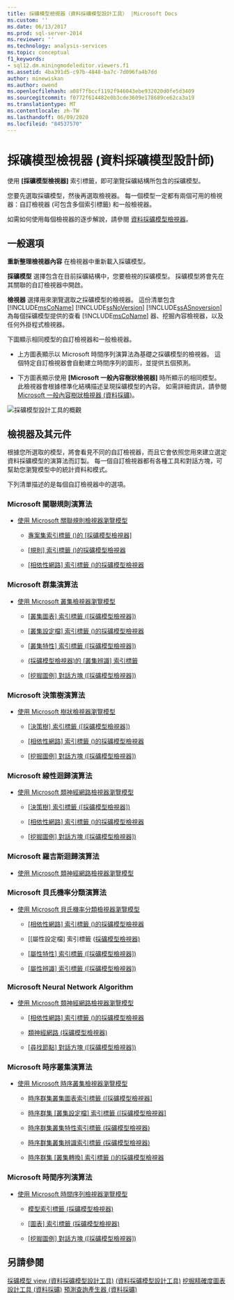 ```yaml
---
title: 採礦模型檢視器（資料採礦模型設計工具） |Microsoft Docs
ms.custom: ''
ms.date: 06/13/2017
ms.prod: sql-server-2014
ms.reviewer: ''
ms.technology: analysis-services
ms.topic: conceptual
f1_keywords:
- sql12.dm.miningmodeleditor.viewers.f1
ms.assetid: 4ba391d5-c97b-4848-ba7c-7d096fa4b7dd
author: minewiskan
ms.author: owend
ms.openlocfilehash: a08f7fbccf1192f946043ebe932020d0fe5d3409
ms.sourcegitcommit: f0772f614482e0b3cde3609e178689ce62ca3a19
ms.translationtype: MT
ms.contentlocale: zh-TW
ms.lasthandoff: 06/09/2020
ms.locfileid: "84537570"
---
```

# <a name="mining-model-viewers-data-mining-model-designer"></a>採礦模型檢視器 (資料採礦模型設計師)
  使用 **[採礦模型檢視器]** 索引標籤，即可瀏覽採礦結構所包含的採礦模型。

 您要先選取採礦模型，然後再選取檢視器。 每一個模型一定都有兩個可用的檢視器：自訂檢視器 (可包含多個索引標籤) 和一般檢視器。

 如需如何使用每個檢視器的逐步解說，請參閱 [資料採礦模型檢視器](data-mining/data-mining-model-viewers.md)。

## <a name="common-options"></a>一般選項
 **重新整理檢視器內容** 在檢視器中重新載入採礦模型。

 **採礦模型** 選擇包含在目前採礦結構中，您要檢視的採礦模型。 採礦模型將會先在其關聯的自訂檢視器中開啟。

 **檢視器** 選擇用來瀏覽選取之採礦模型的檢視器。 這份清單包含 [!INCLUDE[msCoName](../includes/msconame-md.md)] [!INCLUDE[ssNoVersion](../includes/ssnoversion-md.md)] [!INCLUDE[ssASnoversion](../includes/ssasnoversion-md.md)] 為每個採礦模型提供的查看 [!INCLUDE[msCoName](../includes/msconame-md.md)] 器、挖掘內容檢視器，以及任何外掛程式檢視器。

 下圖顯示相同模型的自訂檢視器和一般檢視器。

-   上方圖表顯示以 Microsoft 時間序列演算法為基礎之採礦模型的檢視器。 這個特定自訂檢視器會自動建立時間序列的圖形，並提供五個預測。

-   下方圖表顯示使用 **[Microsoft 一般內容樹狀檢視器]** 時所顯示的相同模型。 此檢視器會根據標準化結構描述呈現採礦模型的內容。 如需詳細資訊，請參閱 [Microsoft 一般內容樹狀檢視器 &#40;資料採礦&#41;](microsoft-generic-content-tree-viewer-data-mining.md)。

 ![採礦模型設計工具的概觀](media/generic-mining-model-tab1.gif "採礦模型設計工具的概觀")

## <a name="viewers-and-their-components"></a>檢視器及其元件
 根據您所選取的模型，將會看見不同的自訂檢視器，而且它會依照您用來建立選定資料採礦模型的演算法而訂製。 每一個自訂檢視器都有各種工具和對話方塊，可幫助您瀏覽模型中的統計資料和模式。

 下列清單描述的是每個自訂檢視器中的選項。

### <a name="microsoft-association-rules-algorithm"></a>Microsoft 關聯規則演算法

-   [使用 Microsoft 關聯規則檢視器瀏覽模型](data-mining/browse-a-model-using-the-microsoft-association-rules-viewer.md)

    -   [專案集索引標籤 &#40;&#41;的 [採礦模型檢視器]](itemsets-tab-mining-model-viewer.md)

    -   [[規則] 索引標籤 &#40;&#41;的採礦模型檢視器](rules-tab-mining-model-viewer.md)

    -   [[相依性網路] 索引標籤 &#40;&#41;的採礦模型檢視器](dependency-network-tab-mining-model-viewer.md)

### <a name="microsoft-clustering-algorithm"></a>Microsoft 群集演算法

-   [使用 Microsoft 叢集檢視器瀏覽模型](data-mining/browse-a-model-using-the-microsoft-cluster-viewer.md)

    -   [[叢集圖表] 索引標籤 &#40;[採礦模型檢視器]&#41;](cluster-diagram-tab-mining-model-viewer.md)

    -   [[叢集設定檔] 索引標籤 &#40;&#41;的採礦模型檢視器](cluster-profiles-tab-mining-model-viewer.md)

    -   [[叢集特性] 索引標籤 &#40;[採礦模型檢視器]&#41;](cluster-characteristics-tab-mining-model-viewer.md)

    -   [&#40;採礦模型檢視器&#41;的 [叢集辨識] 索引標籤](cluster-discrimination-tab-mining-model-viewer.md)

    -   [[挖掘圖例] 對話方塊 &#40;[採礦模型檢視器]&#41;](mining-legend-dialog-box-mining-model-viewer.md)

### <a name="microsoft-decision-tree-algorithm"></a>Microsoft 決策樹演算法

-   [使用 Microsoft 樹狀檢視器瀏覽模型](data-mining/browse-a-model-using-the-microsoft-tree-viewer.md)

    -   [[決策樹] 索引標籤 &#40;[採礦模型檢視器]&#41;](decision-tree-tab-mining-model-viewer.md)

    -   [[相依性網路] 索引標籤 &#40;&#41;的採礦模型檢視器](dependency-network-tab-mining-model-viewer.md)

    -   [[挖掘圖例] 對話方塊 &#40;[採礦模型檢視器]&#41;](mining-legend-dialog-box-mining-model-viewer.md)

### <a name="microsoft-linear-regression-algorithm"></a>Microsoft 線性迴歸演算法

-   [使用 Microsoft 類神經網路檢視器瀏覽模型](data-mining/browse-a-model-using-the-microsoft-neural-network-viewer.md)

    -   [[決策樹] 索引標籤 &#40;[採礦模型檢視器]&#41;](decision-tree-tab-mining-model-viewer.md)

    -   [[相依性網路] 索引標籤 &#40;&#41;的採礦模型檢視器](dependency-network-tab-mining-model-viewer.md)

    -   [[挖掘圖例] 對話方塊 &#40;[採礦模型檢視器]&#41;](mining-legend-dialog-box-mining-model-viewer.md)

### <a name="microsoft-logistic-regression-algorithm"></a>Microsoft 羅吉斯迴歸演算法

-   [使用 Microsoft 類神經網路檢視器瀏覽模型](data-mining/browse-a-model-using-the-microsoft-neural-network-viewer.md)

### <a name="microsoft-nave-bayes-algorithm"></a>Microsoft 貝氏機率分類演算法

-   [使用 Microsoft 貝氏機率分類檢視器瀏覽模型](data-mining/browse-a-model-using-the-microsoft-naive-bayes-viewer.md)

    -   [[相依性網路] 索引標籤 &#40;&#41;的採礦模型檢視器](dependency-network-tab-mining-model-viewer.md)

    -   [[屬性設定檔] 索引標籤 &#40;[採礦模型檢視器&#41;](attribute-profiles-tab-mining-model-viewer.md)

    -   [[屬性特性] 索引標籤 &#40;[採礦模型檢視器]&#41;](attribute-characteristics-tab-mining-model-viewer.md)

    -   [[屬性辨識] 索引標籤 &#40;[採礦模型檢視器]&#41;](attribute-discrimination-tab-mining-model-viewer.md)

### <a name="microsoft-neural-network-algorithm"></a>Microsoft Neural Network Algorithm

-   [使用 Microsoft 類神經網路檢視器瀏覽模型](data-mining/browse-a-model-using-the-microsoft-neural-network-viewer.md)

    -   [[相依性網路] 索引標籤 &#40;&#41;的採礦模型檢視器](dependency-network-tab-mining-model-viewer.md)

    -   [類神經網路 &#40;採礦模型檢視器&#41;](neural-network-mining-model-viewer.md)

    -   [[尋找節點] 對話方塊 &#40;[採礦模型檢視器]&#41;](find-node-dialog-box-mining-model-viewer.md)

### <a name="microsoft-sequence-clustering-algorithm"></a>Microsoft 時序叢集演算法

-   [使用 Microsoft 時序叢集檢視器瀏覽模型](data-mining/browse-a-model-using-the-microsoft-sequence-cluster-viewer.md)

    -   [時序群集叢集圖表索引標籤 &#40;[採礦模型檢視器]](sequence-clustering-cluster-diagram-tab-mining-model-viewer.md)

    -   [時序群集 [叢集設定檔] 索引標籤 &#40;[採礦模型檢視器]](sequence-clustering-cluster-profiles-tab-mining-model-viewer.md)

    -   [時序群集叢集特性索引標籤 &#40;採礦模型檢視器&#41;](sequence-clustering-cluster-characteristics-tab-mining-model-viewer.md)

    -   [時序群集叢集辨識索引標籤 &#40;採礦模型檢視器&#41;](sequence-clustering-cluster-discrimination-tab-mining-model-viewer.md)

    -   [時序群集 [叢集轉換] 索引標籤 &#40;&#41;的採礦模型檢視器](sequence-clustering-cluster-transition-tab-mining-model-viewer.md)

### <a name="microsoft-time-series-algorithm"></a>Microsoft 時間序列演算法

-   [使用 Microsoft 時間序列檢視器瀏覽模型](data-mining/browse-a-model-using-the-microsoft-time-series-viewer.md)

    -   [模型索引標籤 &#40;採礦模型檢視器&#41;](model-tab-mining-model-viewers.md)

    -   [[圖表] 索引標籤 &#40;採礦模型檢視器&#41;](chart-tab-mining-model-viewers.md)

    -   [[挖掘圖例] 對話方塊 &#40;[採礦模型檢視器]&#41;](mining-legend-dialog-box-mining-model-viewer.md)

## <a name="see-also"></a>另請參閱
 [採礦模型 view &#40;資料採礦模型設計工具&#41;](mining-models-view-data-mining-model-designer.md) [&#40;資料採礦模型設計工具&#41;](mining-structure-view-data-mining-model-designer.md) [挖掘精確度圖表設計工具 &#40;資料採礦&#41;](mining-accuracy-chart-designer-data-mining.md) [預測查詢產生器 &#40;資料採礦&#41;](prediction-query-builder-data-mining.md)


